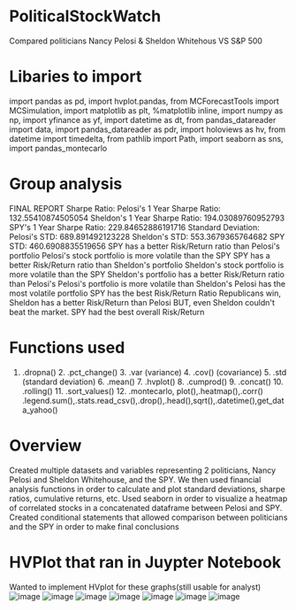 # PoliticalStockWatch
Compared politicians Nancy Pelosi & Sheldon Whitehous VS S&P 500



# Libaries to import 
import pandas as pd,
import hvplot.pandas,
from MCForecastTools import MCSimulation,
import matplotlib as plt,
%matplotlib inline,
import numpy as np,
import yfinance as yf,
import datetime as dt,
from pandas_datareader import data,
import pandas_datareader as pdr,
import holoviews as hv,
from datetime import timedelta,
from pathlib import Path,
import seaborn as sns,
import pandas_montecarlo









# Group analysis 
FINAL REPORT
Sharpe Ratio:
Pelosi's 1 Year Sharpe Ratio: 132.55410874505054
Sheldon's 1 Year Sharpe Ratio: 194.03089760952793
SPY's 1 Year Sharpe Ratio: 229.84652886191716
Standard Deviation:
Pelosi's STD: 689.891492123228
Sheldon's STD: 553.3679365764682
SPY STD: 460.6908835519656
SPY has a better Risk/Return ratio than Pelosi's portfolio
Pelosi's stock portfolio is more volatile than the SPY
SPY has a better Risk/Return ratio than Sheldon's portfolio
Sheldon's stock portfolio is more volatile than the SPY
Sheldon's portfolio has a better Risk/Return ratio than Pelosi's
Pelosi's portfolio is more volatile than Sheldon's
Pelosi has the most volatile portfolio
SPY has the best Risk/Return Ratio
Republicans win, Sheldon has a better Risk/Return than Pelosi
BUT, even Sheldon couldn't beat the market. SPY had the best overall Risk/Return







# Functions used
1. .dropna()
	2. .pct_change()
	3. .var (variance)
	4. .cov() (covariance)
	5. .std (standard deviation)
	6. .mean()
	7. .hvplot()
	8. .cumprod()
	9. .concat()
	10.  .rolling() 11. .sort_values() 12. .montecarlo, plot(),.heatmap(),.corr() .legend.sum(),.stats.read_csv(),.drop(),.head(),sqrt(),.datetime(),get_data_yahoo()








# Overview 
Created multiple datasets and variables representing 2 politicians, Nancy Pelosi and Sheldon Whitehouse, and the SPY. We then used financial analysis functions in order to calculate and plot standard deviations, sharpe ratios, cumulative returns, etc. Used seaborn in order to visualize a heatmap of correlated stocks in a concatenated dataframe between Pelosi and SPY. Created conditional statements that allowed comparison between politicians and the SPY in order to make final conclusions











# HVPlot that ran in Juypter Notebook

Wanted to implement HVplot for these graphs(still usable for analyst)
![image](https://user-images.githubusercontent.com/106267420/182759056-a2244daa-3151-48c1-8e48-e5a276a90aa1.png)
![image](https://user-images.githubusercontent.com/106267420/182759090-3b19b60f-6697-4667-8871-a5eafa757521.png)
![image](https://user-images.githubusercontent.com/106267420/182759132-72802ab3-2b15-4494-8eeb-86dd8316fae3.png)
![image](https://user-images.githubusercontent.com/106267420/182759195-346cd274-d75e-4f29-aae0-f416bb7af0cc.png)
![image](https://user-images.githubusercontent.com/106267420/182984624-29db8b28-2ce0-45b6-8e70-9feaec8c6e42.png)
![image](https://user-images.githubusercontent.com/106267420/182984966-d9452697-88e4-4094-9269-06fffeb3b13c.png)
![image](https://user-images.githubusercontent.com/106267420/182985008-89b4f9d3-96da-4aee-b5e3-136e2210f80e.png)


